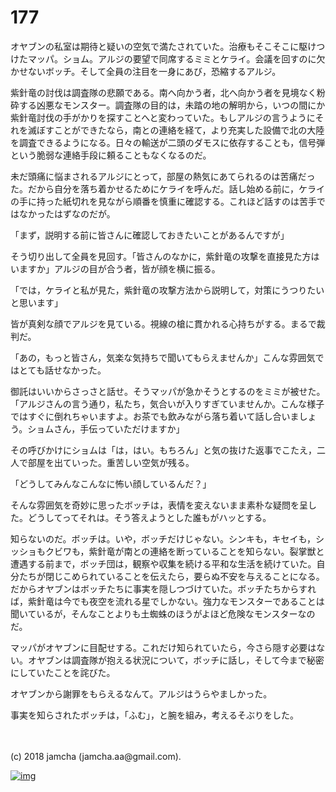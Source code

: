 # 177

オヤブンの私室は期待と疑いの空気で満たされていた。治療もそこそこに駆けつけたマッパ。ショム。アルジの要望で同席するミミとケライ。会議を回すのに欠かせないボッチ。そして全員の注目を一身にあび，恐縮するアルジ。  

紫針竜の討伐は調査隊の悲願である。南へ向かう者，北へ向かう者を見境なく粉砕する凶悪なモンスター。調査隊の目的は，未踏の地の解明から，いつの間にか紫針竜討伐の手がかりを探すことへと変わっていた。もしアルジの言うようにそれを滅ぼすことができたなら，南との連絡を経て，より充実した設備で北の大陸を調査できるようになる。日々の輸送が二頭のダモスに依存することも，信号弾という脆弱な連絡手段に頼ることもなくなるのだ。  

未だ頭痛に悩まされるアルジにとって，部屋の熱気にあてられるのは苦痛だった。だから自分を落ち着かせるためにケライを呼んだ。話し始める前に，ケライの手に持った紙切れを見ながら順番を慎重に確認する。これほど話すのは苦手ではなかったはずなのだが。  

「まず，説明する前に皆さんに確認しておきたいことがあるんですが」  

そう切り出して全員を見回す。「皆さんのなかに，紫針竜の攻撃を直接見た方はいますか」アルジの目が合う者，皆が顔を横に振る。  

「では，ケライと私が見た，紫針竜の攻撃方法から説明して，対策にうつりたいと思います」  

皆が真剣な顔でアルジを見ている。視線の槍に貫かれる心持ちがする。まるで裁判だ。  

「あの，もっと皆さん，気楽な気持ちで聞いてもらえませんか」こんな雰囲気ではとても話せなかった。  

御託はいいからさっさと話せ。そうマッパが急かそうとするのをミミが被せた。「アルジさんの言う通り，私たち，気合いが入りすぎていませんか。こんな様子ではすぐに倒れちゃいますよ。お茶でも飲みながら落ち着いて話し合いましょう。ショムさん，手伝っていただけますか」  

その呼びかけにショムは「は，はい。もちろん」と気の抜けた返事でこたえ，二人で部屋を出ていった。重苦しい空気が残る。  

「どうしてみんなこんなに怖い顔しているんだ？」  

そんな雰囲気を奇妙に思ったボッチは，表情を変えないまま素朴な疑問を呈した。どうしてってそれは。そう答えようとした誰もがハッとする。  

知らないのだ。ボッチは。いや，ボッチだけじゃない。シンキも，キセイも，シッショもクビワも，紫針竜が南との連絡を断っていることを知らない。裂掌獣と遭遇する前まで，ボッチ団は，観察や収集を続ける平和な生活を続けていた。自分たちが閉じこめられていることを伝えたら，要らぬ不安を与えることになる。だからオヤブンはボッチたちに事実を隠しつづけていた。ボッチたちからすれば，紫針竜は今でも夜空を流れる星でしかない。強力なモンスターであることは聞いているが，そんなことよりも土蜘蛛のほうがよほど危険なモンスターなのだ。  

マッパがオヤブンに目配せする。これだけ知られていたら，今さら隠す必要はない。オヤブンは調査隊が抱える状況について，ボッチに話し，そして今まで秘密にしていたことを詫びた。  

オヤブンから謝罪をもらえるなんて。アルジはうらやましかった。  

事実を知らされたボッチは，「ふむ」，と腕を組み，考えるそぶりをした。  

<br>  
<br>  
(c) 2018 jamcha (jamcha.aa@gmail.com).  

[![img](http://i.creativecommons.org/l/by-nc-sa/4.0/88x31.png)](http://creativecommons.org/licenses/by-nc-sa/4.0/deed)
